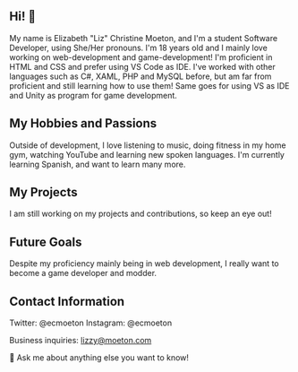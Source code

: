## Hi! 👋
My name is Elizabeth "Liz" Christine Moeton, and I'm a student Software Developer, using She/Her pronouns. I'm 18 years old and I mainly love working on web-development and game-development! I'm proficient in HTML and CSS and prefer using VS Code as IDE. I've worked with other languages such as C#, XAML, PHP and MySQL before, but am far from proficient and still learning how to use them! Same goes for using VS as IDE and Unity as program for game development.
## My Hobbies and Passions
Outside of development, I love listening to music, doing fitness in my home gym, watching YouTube and learning new spoken languages. I'm currently learning Spanish, and want to learn many more.
## My Projects
I am still working on my projects and contributions, so keep an eye out!
## Future Goals
Despite my proficiency mainly being in web development, I really want to become a game developer and modder.

## Contact Information
Twitter: @ecmoeton
Instagram: @ecmoeton

Business inquiries: lizzy@moeton.com

💬 Ask me about anything else you want to know!
